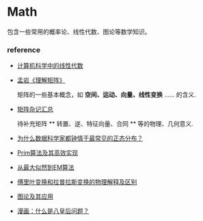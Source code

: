# Math

包含一些常用的概率论、线性代数、图论等数学知识。

### reference

- [计算机科学中的线性代数](计算机科学中的线性代数.pdf)

- [孟岩《理解矩阵》](孟岩《理解矩阵》.md)

    矩阵的一些基本概念，如 **空间、运动、向量、线性变换** ...... 的含义.

- [矩阵杂记汇总](矩阵杂记.md)

    待补充矩阵 ** 转置、逆、特征向量、合同 ** 等的物理、几何意义.

- [为什么数据科学家都钟情于最常见的正态分布？](为什么数据科学家都钟情于最常见的正态分布.pdf)

- [Prim算法及其高效实现](Prim算法及其高效实现.pdf)

- [从最大似然到EM算法](从最大似然到EM算法.pdf)

- [傅里叶变换和拉普拉斯变换的物理解释及区别](傅里叶变换和拉普拉斯变换的物理解释及区别.pdf)

- [图论及其应用](图论及其应用.pdf)

- [漫画：什么是八皇后问题？](漫画：什么是八皇后问题.pdf)
